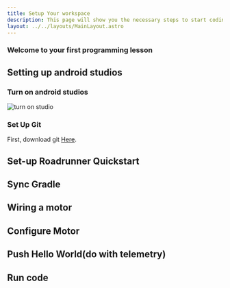 ```yaml
---
title: Setup Your workspace
description: This page will show you the necessary steps to start coding your FTC robot.
layout: ../../layouts/MainLayout.astro
---
```

### Welcome to your first programming lesson
## Setting up android studios
### Turn on android studios
![turn on studio](https://i.ibb.co/mbbywMk/windows-Shortcut.png)

### Set Up Git
First, download git [Here](src/images/programming/lesson-1/windows-Shortcut.png).

## Set-up Roadrunner Quickstart
## Sync Gradle
## Wiring a motor
## Configure Motor
## Push Hello World(do with telemetry)
## Run code
